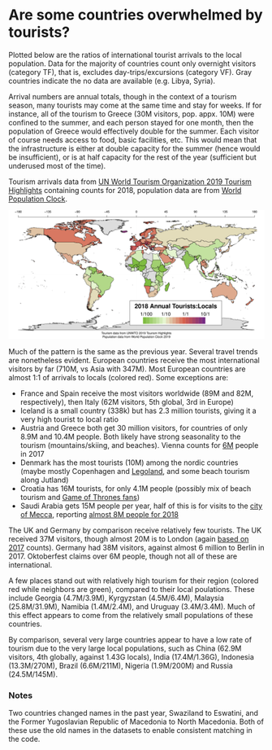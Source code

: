 # Are some countries overwhelmed by tourists? #

Plotted below are the ratios of international tourist arrivals to the local population. Data for the majority of countries count only overnight visitors (category TF), that is, excludes day-trips/excursions (category VF). Gray countries indicate the no data are available (e.g. Libya, Syria).

Arrival numbers are annual totals, though in the context of a tourism season, many tourists may come at the same time and stay for weeks. If for instance, all of the tourism to Greece (30M visitors, pop. appx. 10M) were confined to the summer, and each person stayed for one month, then the population of Greece would effectively double for the summer. Each visitor of course needs access to food, basic facilities, etc. This would mean that the infrastructure is either at double capacity for the summer (hence would be insufficient), or is at half capacity for the rest of the year (sufficient but underused most of the time).

Tourism arrivals data from [UN World Tourism Organization 2019 Tourism Highlights](https://www.e-unwto.org/doi/book/10.18111/9789284421152) containing counts for 2018, population data are from [World Population Clock](https://www.worldometers.info/world-population/population-by-country/).

![2018_annual_tourism_by_countries.png](https://github.com/wrf/misc-analyses/blob/master/tourism/2018_annual_tourism_by_countries.png)

Much of the pattern is the same as the previous year. Several travel trends are nonetheless evident. European countries receive the most international visitors by far (710M, vs Asia with 347M). Most European countries are almost 1:1 of arrivals to locals (colored red). Some exceptions are:

* France and Spain receive the most visitors worldwide (89M and 82M, respectively), then Italy (62M visitors, 5th global, 3rd in Europe)
* Iceland is a small country (338k) but has 2.3 million tourists, giving it a very high tourist to local ratio
* Austria and Greece both get 30 million visitors, for countries of only 8.9M and 10.4M people. Both likely have strong seasonality to the tourism (mountains/skiing, and beaches). Vienna counts for [6M](https://en.wikipedia.org/wiki/List_of_cities_by_international_visitors) people in 2017
* Denmark has the most tourists (10M) among the nordic countries (maybe mostly Copenhagen and [Legoland](https://en.wikipedia.org/wiki/Legoland_Billund_Resort), and some beach tourism along Jutland)
* Croatia has 16M tourists, for only 4.1M people (possibly mix of beach tourism and [Game of Thrones fans](https://gameofthrones.fandom.com/wiki/Filming_locations))
* Saudi Arabia gets 15M people per year, half of this is for visits to the [city of Mecca](https://en.wikipedia.org/wiki/Mecca), reporting [almost 8M people for 2018](https://en.wikipedia.org/wiki/Hajj)

The UK and Germany by comparison receive relatively few tourists. The UK received 37M visitors, though almost 20M is to London (again [based on 2017](https://en.wikipedia.org/wiki/List_of_cities_by_international_visitors) counts). Germany had 38M visitors, against almost 6 million to Berlin in 2017. Oktoberfest claims over 6M people, though not all of these are international.

A few places stand out with relatively high tourism for their region (colored red while neighbors are green), compared to their local poulations. These include Georgia (4.7M/3.9M), Kyrgyzstan (4.5M/6.4M), Malaysia (25.8M/31.9M), Namibia (1.4M/2.4M), and Uruguay (3.4M/3.4M). Much of this effect appears to come from the relatively small populations of these countries. 

By comparison, several very large countries appear to have a low rate of tourism due to the very large local populations, such as China (62.9M visitors, 4th globally, against 1.43G locals), India (17.4M/1.36G), Indonesia (13.3M/270M), Brazil (6.6M/211M), Nigeria (1.9M/200M) and Russia (24.5M/145M).

### Notes ###
Two countries changed names in the past year, Swaziland to Eswatini, and the Former Yugoslavian Republic of Macedonia to North Macedonia. Both of these use the old names in the datasets to enable consistent matching in the code.
